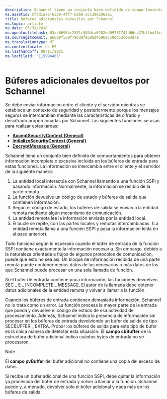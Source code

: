 ```yaml
---
description: Schannel tiene un conjunto bien definido de comportamientos para obtener información incompleta o excesiva incluida en los búferes de entrada para estas funciones.
ms.assetid: 5fad1e76-6520-4ff7-b2b0-2cc2061062a1
title: Búferes adicionales devueltos por Schannel
ms.topic: article
ms.date: 05/31/2018
ms.openlocfilehash: 03ac66964c2551c503dca6282ed0978174fd66ec27bffbd45c448479bd1a499c
ms.sourcegitcommit: e6600f550f79bddfe58bd4696ac50dd52cb03d7e
ms.translationtype: MT
ms.contentlocale: es-ES
ms.lasthandoff: 08/11/2021
ms.locfileid: "119994465"
---
```

# <a name="extra-buffers-returned-by-schannel"></a>Búferes adicionales devueltos por Schannel

Se debe enviar información entre el [](/windows/desktop/SecGloss/s-gly) cliente y el servidor mientras se establece un contexto de seguridad y posteriormente porque los mensajes seguros se intercambian mediante las características de cifrado y descifrado proporcionadas por Schannel. Las siguientes funciones se usan para realizar estas tareas:

-   [**AcceptSecurityContext (General)**](/windows/win32/api/sspi/nf-sspi-acceptsecuritycontext)
-   [**InitializeSecurityContext (General)**](/windows/win32/api/sspi/nf-sspi-initializesecuritycontexta)
-   [**DecryptMessage (General)**](/windows/win32/api/sspi/nf-sspi-decryptmessage)

Schannel tiene un conjunto bien definido de comportamientos para obtener información incompleta o excesiva incluida en los búferes de entrada para estas funciones. La información se intercambia entre el cliente y el servidor de la siguiente manera:

1.  La entidad local interactúa con Schannel llamando a una función SSPI y pasando información. Normalmente, la información se recibió de la parte remota.
2.  La función devuelve un código de estado y búferes de salida que contienen información.
3.  Según el código de estado, los búferes de salida se envían a la entidad remota mediante algún mecanismo de comunicación.
4.  La entidad remota lee la información enviada por la entidad local.
5.  El bucle se repite, con las partes locales y remotas intercambiadas. (La entidad remota llama a una función SSPI y pasa la información leída en el paso anterior).

Todo funciona según lo esperado cuando el búfer de entrada de la función SSPI contiene exactamente la información necesaria. Sin embargo, debido a la naturaleza orientada a flujos de algunos protocolos de comunicación, puede que esto no sea así. Un bloque de información recibida de una parte remota puede contener menos datos de los necesarios o más datos de los que Schannel puede procesar en una sola llamada de función.

Si el búfer de entrada contiene poca información, las funciones devuelven SEC \_ E \_ INCOMPLETE \_ MESSAGE. El autor de la llamada debe obtener datos adicionales de la entidad remota y volver a llamar a la función.

Cuando los búferes de entrada contienen demasiada información, Schannel no lo trata como un error. La función procesa la mayor parte de la entrada que pueda y devuelve el código de estado de esa actividad de procesamiento. Además, Schannel indica la presencia de información sin procesar en los búferes de entrada devolviendo un búfer de salida de tipo SECBUFFER \_ EXTRA. Probar los búferes de salida para este tipo de búfer es la única manera de detectar esta situación. El **campo cbBuffer** de la estructura de búfer adicional indica cuántos bytes de entrada no se procesaron.

> [!Note]  
> El **campo pvBuffer** del búfer adicional no contiene una copia del exceso de datos.

 

Si recibe un búfer adicional de una función SSPI, debe quitar la información ya procesada del búfer de entrada y volver a llamar a la función. Schannel puede y, a menudo, devolver solo el búfer adicional y nada más en los búferes de salida.

 

 
